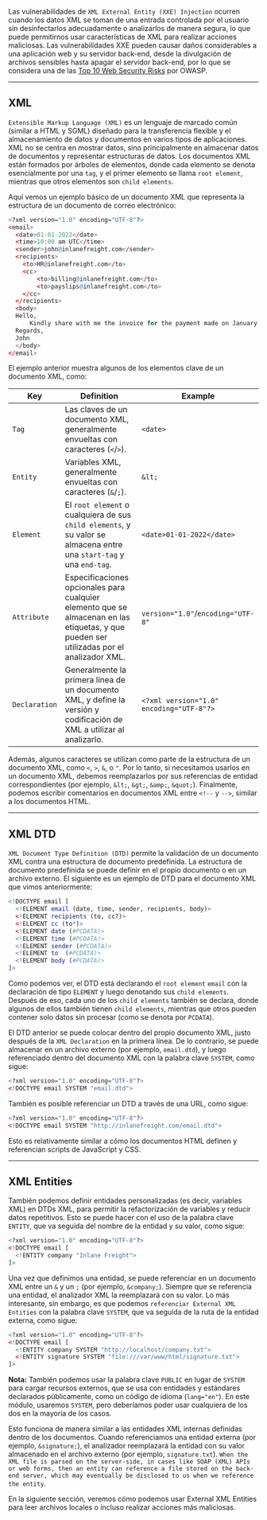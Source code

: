 Las vulnerabilidades de `XML External Entity (XXE) Injection` ocurren cuando los datos XML se toman de una entrada controlada por el usuario sin desinfectarlos adecuadamente o analizarlos de manera segura, lo que puede permitirnos usar características de XML para realizar acciones maliciosas. Las vulnerabilidades XXE pueden causar daños considerables a una aplicación web y su servidor back-end, desde la divulgación de archivos sensibles hasta apagar el servidor back-end, por lo que se considera una de las [Top 10 Web Security Risks](https://owasp.org/www-project-top-ten/) por OWASP.

---

## XML

`Extensible Markup Language (XML)` es un lenguaje de marcado común (similar a HTML y SGML) diseñado para la transferencia flexible y el almacenamiento de datos y documentos en varios tipos de aplicaciones. XML no se centra en mostrar datos, sino principalmente en almacenar datos de documentos y representar estructuras de datos. Los documentos XML están formados por árboles de elementos, donde cada elemento se denota esencialmente por una `tag`, y el primer elemento se llama `root element`, mientras que otros elementos son `child elements`.

Aquí vemos un ejemplo básico de un documento XML que representa la estructura de un documento de correo electrónico:


```r
<?xml version="1.0" encoding="UTF-8"?>
<email>
  <date>01-01-2022</date>
  <time>10:00 am UTC</time>
  <sender>john@inlanefreight.com</sender>
  <recipients>
    <to>HR@inlanefreight.com</to>
    <cc>
        <to>billing@inlanefreight.com</to>
        <to>payslips@inlanefreight.com</to>
    </cc>
  </recipients>
  <body>
  Hello,
      Kindly share with me the invoice for the payment made on January 1, 2022.
  Regards,
  John
  </body> 
</email>
```

El ejemplo anterior muestra algunos de los elementos clave de un documento XML, como:

| Key        | Definition                                                                 | Example                                |
|------------|-----------------------------------------------------------------------------|----------------------------------------|
| `Tag`      | Las claves de un documento XML, generalmente envueltas con caracteres (`<`/`>`).  | `<date>`                               |
| `Entity`   | Variables XML, generalmente envueltas con caracteres (`&`/`;`).            | `&lt;`                                 |
| `Element`  | El `root element` o cualquiera de sus `child elements`, y su valor se almacena entre una `start-tag` y una `end-tag`. | `<date>01-01-2022</date>`              |
| `Attribute`| Especificaciones opcionales para cualquier elemento que se almacenan en las etiquetas, y que pueden ser utilizadas por el analizador XML. | `version="1.0"`/`encoding="UTF-8"`     |
| `Declaration`| Generalmente la primera línea de un documento XML, y define la versión y codificación de XML a utilizar al analizarlo. | `<?xml version="1.0" encoding="UTF-8"?>` |

Además, algunos caracteres se utilizan como parte de la estructura de un documento XML, como `<`, `>`, `&`, o `"`. Por lo tanto, si necesitamos usarlos en un documento XML, debemos reemplazarlos por sus referencias de entidad correspondientes (por ejemplo, `&lt;`, `&gt;`, `&amp;`, `&quot;`). Finalmente, podemos escribir comentarios en documentos XML entre `<!--` y `-->`, similar a los documentos HTML.

---

## XML DTD

`XML Document Type Definition (DTD)` permite la validación de un documento XML contra una estructura de documento predefinida. La estructura de documento predefinida se puede definir en el propio documento o en un archivo externo. El siguiente es un ejemplo de DTD para el documento XML que vimos anteriormente:


```r
<!DOCTYPE email [
  <!ELEMENT email (date, time, sender, recipients, body)>
  <!ELEMENT recipients (to, cc?)>
  <!ELEMENT cc (to*)>
  <!ELEMENT date (#PCDATA)>
  <!ELEMENT time (#PCDATA)>
  <!ELEMENT sender (#PCDATA)>
  <!ELEMENT to  (#PCDATA)>
  <!ELEMENT body (#PCDATA)>
]>
```

Como podemos ver, el DTD está declarando el `root element` `email` con la declaración de tipo `ELEMENT` y luego denotando sus `child elements`. Después de eso, cada uno de los `child elements` también se declara, donde algunos de ellos también tienen `child elements`, mientras que otros pueden contener solo datos sin procesar (como se denota por `PCDATA`).

El DTD anterior se puede colocar dentro del propio documento XML, justo después de la `XML Declaration` en la primera línea. De lo contrario, se puede almacenar en un archivo externo (por ejemplo, `email.dtd`), y luego referenciado dentro del documento XML con la palabra clave `SYSTEM`, como sigue:


```r
<?xml version="1.0" encoding="UTF-8"?>
<!DOCTYPE email SYSTEM "email.dtd">
```

También es posible referenciar un DTD a través de una URL, como sigue:


```r
<?xml version="1.0" encoding="UTF-8"?>
<!DOCTYPE email SYSTEM "http://inlanefreight.com/email.dtd">
```

Esto es relativamente similar a cómo los documentos HTML definen y referencian scripts de JavaScript y CSS.

---

## XML Entities

También podemos definir entidades personalizadas (es decir, variables XML) en DTDs XML, para permitir la refactorización de variables y reducir datos repetitivos. Esto se puede hacer con el uso de la palabra clave `ENTITY`, que va seguida del nombre de la entidad y su valor, como sigue:


```r
<?xml version="1.0" encoding="UTF-8"?>
<!DOCTYPE email [
  <!ENTITY company "Inlane Freight">
]>
```

Una vez que definimos una entidad, se puede referenciar en un documento XML entre un `&` y un `;` (por ejemplo, `&company;`). Siempre que se referencia una entidad, el analizador XML la reemplazará con su valor. Lo más interesante, sin embargo, es que podemos `referenciar External XML Entities` con la palabra clave `SYSTEM`, que va seguida de la ruta de la entidad externa, como sigue:


```r
<?xml version="1.0" encoding="UTF-8"?>
<!DOCTYPE email [
  <!ENTITY company SYSTEM "http://localhost/company.txt">
  <!ENTITY signature SYSTEM "file:///var/www/html/signature.txt">
]>
```

**Nota:** También podemos usar la palabra clave `PUBLIC` en lugar de `SYSTEM` para cargar recursos externos, que se usa con entidades y estándares declarados públicamente, como un código de idioma (`lang="en"`). En este módulo, usaremos `SYSTEM`, pero deberíamos poder usar cualquiera de los dos en la mayoría de los casos.

Esto funciona de manera similar a las entidades XML internas definidas dentro de los documentos. Cuando referenciamos una entidad externa (por ejemplo, `&signature;`), el analizador reemplazará la entidad con su valor almacenado en el archivo externo (por ejemplo, `signature.txt`). `When the XML file is parsed on the server-side, in cases like SOAP (XML) APIs or web forms, then an entity can reference a file stored on the back-end server, which may eventually be disclosed to us when we reference the entity`.

En la siguiente sección, veremos cómo podemos usar External XML Entities para leer archivos locales o incluso realizar acciones más maliciosas.
